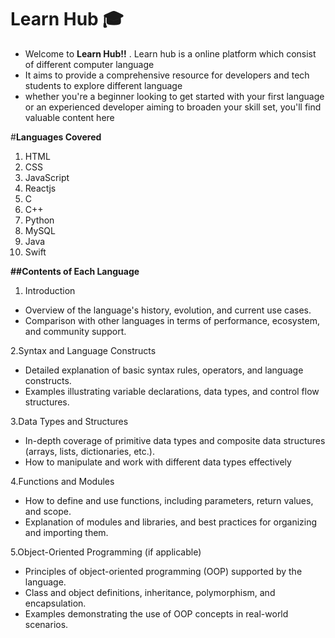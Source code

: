 # Learn Hub 🎓

 - Welcome to **Learn Hub!!** .  Learn hub is a online platform which consist of different computer language
 - It aims to provide a comprehensive resource for developers and tech students to explore different language 
 - whether you're a beginner looking to get started with your first language or an experienced developer aiming to broaden your skill set, you'll find valuable content here


 #**Languages Covered**

1. HTML
2. CSS
3. JavaScript
4. Reactjs
5. C
6. C++
7. Python
8. MySQL
9. Java
10. Swift
     
      
**##Contents of Each Language**

1. Introduction
    
  - Overview of the language's history, evolution, and current use cases.
   - Comparison with other languages in terms of performance, ecosystem, and community support.

2.Syntax and Language Constructs

- Detailed explanation of basic syntax rules, operators, and language constructs.
- Examples illustrating variable declarations, data types, and control flow structures.
   
3.Data Types and Structures

- In-depth coverage of primitive data types and composite data structures (arrays, lists, dictionaries, etc.).
- How to manipulate and work with different data types effectively
  
 4.Functions and Modules

- How to define and use functions, including parameters, return values, and scope.
 - Explanation of modules and libraries, and best practices for organizing and importing them.
   
5.Object-Oriented Programming (if applicable)

- Principles of object-oriented programming (OOP) supported by the language.
- Class and object definitions, inheritance, polymorphism, and encapsulation.
- Examples demonstrating the use of OOP concepts in real-world scenarios.
  
  
    
    

    
    
    

